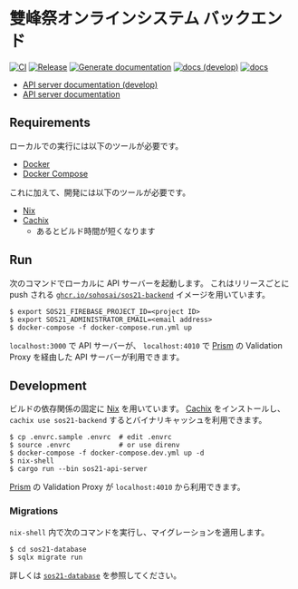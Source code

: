 # 雙峰祭オンラインシステム バックエンド

[![CI](https://github.com/sohosai/sos21-backend/actions/workflows/ci.yml/badge.svg)](https://github.com/sohosai/sos21-backend/actions/workflows/ci.yml)
[![Release](https://github.com/sohosai/sos21-backend/actions/workflows/release.yml/badge.svg)](https://github.com/sohosai/sos21-backend/actions/workflows/release.yml)
[![Generate documentation](https://github.com/sohosai/sos21-backend/actions/workflows/generate-documentation.yml/badge.svg)](https://github.com/sohosai/sos21-backend/actions/workflows/generate-documentation.yml)
[![docs (develop)](https://img.shields.io/badge/docs-develop-blue)](https://sohosai.github.io/sos21-backend/develop/sos21_api_server/)
[![docs](https://img.shields.io/github/v/release/sohosai/sos21-backend?label=docs&color=blue)](https://sohosai.github.io/sos21-backend/sos21_api_server/)

- [API server documentation (develop)](https://sohosai.github.io/sos21-backend/develop/api-server.html)
- [API server documentation](https://sohosai.github.io/sos21-backend/api-server.html)

## Requirements

ローカルでの実行には以下のツールが必要です。

- [Docker](https://www.docker.com/)
- [Docker Compose](https://docs.docker.com/compose/)

これに加えて、開発には以下のツールが必要です。

- [Nix](https://nixos.org/nix/)
- [Cachix](https://cachix.org/)
  - あるとビルド時間が短くなります

## Run

次のコマンドでローカルに API サーバーを起動します。
これはリリースごとに push される [`ghcr.io/sohosai/sos21-backend`](https://github.com/orgs/sohosai/packages/container/package/sos21-backend) イメージを用いています。

```shell
$ export SOS21_FIREBASE_PROJECT_ID=<project ID>
$ export SOS21_ADMINISTRATOR_EMAIL=<email address>
$ docker-compose -f docker-compose.run.yml up
```

`localhost:3000` で API サーバーが、
`localhost:4010` で [Prism](https://github.com/stoplightio/prism) の Validation Proxy を経由した API サーバーが利用できます。

## Development

ビルドの依存関係の固定に [Nix](https://nixos.org/nix/) を用いています。
[Cachix](https://cachix.org/) をインストールし、 `cachix use sos21-backend` するとバイナリキャッシュを利用できます。

```shell
$ cp .envrc.sample .envrc  # edit .envrc
$ source .envrc            # or use direnv
$ docker-compose -f docker-compose.dev.yml up -d
$ nix-shell
$ cargo run --bin sos21-api-server
```

[Prism](https://github.com/stoplightio/prism) の Validation Proxy が `localhost:4010` から利用できます。

### Migrations

`nix-shell` 内で次のコマンドを実行し、マイグレーションを適用します。

```shell
$ cd sos21-database
$ sqlx migrate run
```

詳しくは [`sos21-database`](sos21-database/README.md) を参照してください。
